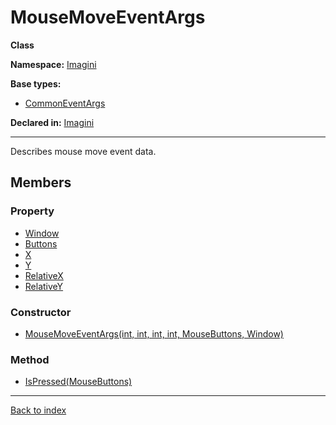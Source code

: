 # MouseMoveEventArgs

**Class**

**Namespace:** [Imagini](Imagini.md)

**Base types:**

* [CommonEventArgs](Imagini.CommonEventArgs.md)


**Declared in:** [Imagini](Imagini.md)

------



Describes mouse move event data.


## Members

### Property
* [Window](Imagini.WindowStateChangeEventArgs.Window.md)
* [Buttons](Imagini.MouseMoveEventArgs.Buttons.md)
* [X](Imagini.WindowStateChangeEventArgs.X.md)
* [Y](Imagini.WindowStateChangeEventArgs.Y.md)
* [RelativeX](Imagini.MouseMoveEventArgs.RelativeX.md)
* [RelativeY](Imagini.MouseMoveEventArgs.RelativeY.md)

### Constructor
* [MouseMoveEventArgs(int, int, int, int, MouseButtons, Window)](Imagini.MouseMoveEventArgs.MouseMoveEventArgs(int,int,int,int,MouseButtons,Window).md)

### Method
* [IsPressed(MouseButtons)](Imagini.MouseMoveEventArgs.IsPressed(MouseButtons).md)

------

[Back to index](index.md)